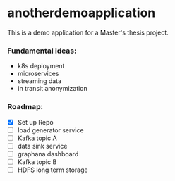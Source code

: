 # anotherdemoapplication

This is a demo application for a Master's thesis project.
### Fundamental ideas:
- k8s deployment
- microservices
- streaming data
- in transit anonymization

### Roadmap:
- [x] Set up Repo
- [ ] load generator service
- [ ] Kafka topic A
- [ ] data sink service
- [ ] graphana dashboard
- [ ] Kafka topic B
- [ ] HDFS long term storage
